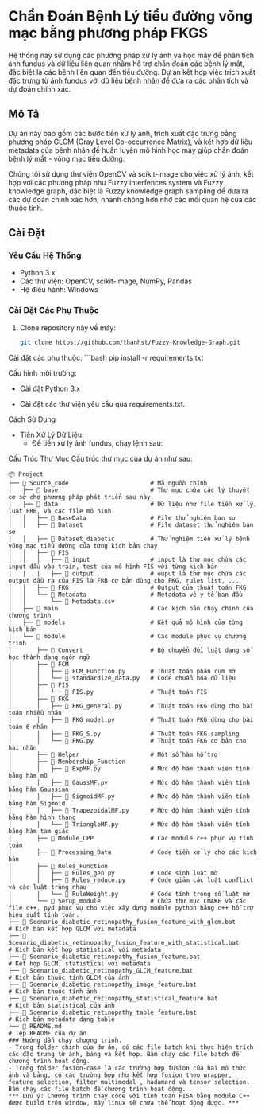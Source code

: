 # Chẩn Đoán Bệnh Lý tiểu đường võng mạc bằng phương pháp FKGS

Hệ thống này sử dụng các phương pháp xử lý ảnh và học máy để phân tích ảnh fundus và dữ liệu liên quan nhằm hỗ trợ chẩn đoán các bệnh lý mắt, đặc biệt là các bệnh liên quan đến tiểu đường. Dự án kết hợp việc trích xuất đặc trưng từ ảnh fundus với dữ liệu bệnh nhân để đưa ra các phân tích và dự đoán chính xác.

## Mô Tả

Dự án này bao gồm các bước tiền xử lý ảnh, trích xuất đặc trưng bằng phương pháp GLCM (Gray Level Co-occurrence Matrix), và kết hợp dữ liệu metadata của bệnh nhân để huấn luyện mô hình học máy giúp chẩn đoán bệnh lý mắt - võng mạc tiểu đường.

Chúng tôi sử dụng thư viện OpenCV và scikit-image cho việc xử lý ảnh, kết hợp với các phương pháp như Fuzzy interfences system và Fuzzy knowledge graph, đặc biệt là Fuzzy knowledge graph sampling để đưa ra các dự đoán chính xác hơn, nhanh chóng hơn nhờ các mối quan hệ của các thuộc tính.

## Cài Đặt

### Yêu Cầu Hệ Thống

- Python 3.x
- Các thư viện: OpenCV, scikit-image, NumPy, Pandas
- Hệ điều hành: Windows

### Cài Đặt Các Phụ Thuộc

1. Clone repository này về máy:
   ```bash
   git clone https://github.com/thanhst/Fuzzy-Knowledge-Graph.git

Cài đặt các phụ thuộc:
    ```bash
    pip install -r requirements.txt

Cấu hình môi trường:

- Cài đặt Python 3.x

- Cài đặt các thư viện yêu cầu qua requirements.txt.

Cách Sử Dụng
- Tiền Xử Lý Dữ Liệu:
    - Để tiền xử lý ảnh fundus, chạy lệnh sau:

Cấu Trúc Thư Mục
Cấu trúc thư mục của dự án như sau:
```text
📦 Project
├── 📁 Source_code                       # Mã nguồn chính
│   ├── 📁 base                          # Thư mục chứa các lý thuyết cơ sở cho phương pháp phát triển sau này.
│   ├── 📁 data                          # Dữ liệu như file tiền xử lý, luật FRB, và các file mô hình
│   │   ├── 📁 BaseData                  # File thử nghiệm ban sơ
│   │   ├── 📁 Dataset                   # File dataset thử nghiệm ban sơ
│   │   ├── 📁 Dataset_diabetic          # Thử nghiệm tiền xử lý bệnh võng mạc tiểu đường của từng kịch bản chạy
│   │   ├── 📁 FIS
│   │   │   ├── 📁 input                 # input là thư mục chứa các input đầu vào train, test của mô hình FIS với từng kịch bản
|   |   |   ├── 📁 output                # ouput là thư mục chứa các output đầu ra của FIS là FRB cơ bản dùng cho FKG, rules list, ...
│   │   ├── 📁 FKG                       # Output của thuật toán FKG
│   │   └── 📁 Metadata                  # Metadata về y tế ban đầu
│   │       └── 📄 Metadata.csv
│   ├── 📁 main                          # Các kịch bản chạy chính của chương trình
│   ├── 📁 models                        # Kết quả mô hình của từng kịch bản
│   └── 📁 module                        # Các module phục vụ chương trình
│       ├── 📁 Convert                   # Bộ chuyển đổi luật dạng số học thành dạng ngôn ngữ
│       ├── 📁 FCM
│       │   ├── 📄 FCM_Function.py       # Thuật toán phân cụm mờ
│       │   └── 📄 standardize_data.py   # Code chuẩn hóa dữ liệu
│       ├── 📁 FIS
│       │   └── 📄 FIS.py                # Thuật toán FIS
│       ├── 📁 FKG
│       │   ├── 📄 FKG_general.py        # Thuật toán FKG dùng cho bài toán nhiều nhãn
│       │   ├── 📄 FKG_model.py          # Thuật toán FKG dùng cho bài toán 6 nhãn
│       │   ├── 📄 FKG_S.py              # Thuật toán FKG sampling
│       │   └── 📄 FKG.py                # Thuật toán FKG cơ bản cho hai nhãn
│       ├── 📁 Helper                    # Một số hàm hỗ trợ
│       ├── 📁 Membership_Function
│       │   ├── 📄 ExpMF.py              # Mức độ hàm thành viên tính bằng hàm mũ
│       │   ├── 📄 GaussMF.py            # Mức độ hàm thành viên tính bằng hàm Gaussian
│       │   ├── 📄 SigmoidMF.py          # Mức độ hàm thành viên tính bằng hàm Sigmoid
│       │   ├── 📄 TrapezoidalMF.py      # Mức độ hàm thành viên tính bằng hàm hình thang
│       │   └── 📄 TriangleMF.py         # Mức độ hàm thành viên tính bằng hàm tam giác
│       ├── 📁 Module_CPP                # Các module c++ phục vụ tính toán
│       ├── 📁 Processing_Data           # Code tiền xử lý cho các kịch bản
│       ├── 📁 Rules_Function
│       │   ├── 📄 Rules_gen.py          # Code sinh luật mờ
│       │   ├── 📄 Rules_reduce.py       # Code giảm các luật conflict và các luật trùng nhau
│       │   └── 📄 RuleWeight.py         # Code tính trọng số luật mờ
│       └── 📁 Setup_module              # Chứa thư mục CMAKE và các file c++, pyd phục vụ cho việc xây dựng module python bằng c++ hỗ trợ hiệu suất tính toán.
├── 📄 Scenario_diabetic_retinopathy_fusion_feature_with_glcm.bat                   # Kịch bản kết hợp GLCM với metadata
├── 📄 Scenario_diabetic_retinopathy_fusion_feature_with_statistical.bat            # Kịch bản kết hợp statistical với metadata
├── 📄 Scenario_diabetic_retinopathy_fusion_feature.bat                             # Kết hợp GLCM, statistical với metadata
├── 📄 Scenario_diabetic_retinopathy_GLCM_feature.bat                               # Kịch bản thuộc tính GLCM của ảnh
├── 📄 Scenario_diabetic_retinopathy_image_feature.bat                              # Kịch bản thuộc tính ảnh
├── 📄 Scenario_diabetic_retinopathy_statistical_feature.bat                        # Kịch bản statistical của ảnh
├── 📄 Scenario_diabetic_retinopathy_table_feature.bat                              # Kịch bản metadata dạng table
└── 📄 README.md                                                                    # Tệp README của dự án
### Hướng dẫn chạy chương trình.
- Trong folder chính của dự án, có các file batch khi thực hiện trích các đặc trưng từ ảnh, bảng và kết hợp. Bấm chạy các file batch để chương trình hoạt động.
- Trong folder fusion-case là các trường hợp fusion của hai mô thức ảnh và bảng, có các trường hợp như kết hợp fusion theo wrapper, feature selection, filter multimodal , hadamard và tensor selection. Bấm chạy các file batch để chương trình hoạt động.
*** Lưu ý: Chương trình chạy code với tính toán FISA bằng module C++ được build trên window, máy linux sẽ chưa thể hoạt động được. ***


